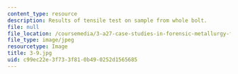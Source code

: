 ```yaml
---
content_type: resource
description: Results of tensile test on sample from whole bolt.
file: null
file_location: /coursemedia/3-a27-case-studies-in-forensic-metallurgy-fall-2007/c99ec22e3f733f810b490252d1565685_3-9.jpg
file_type: image/jpeg
resourcetype: Image
title: 3-9.jpg
uid: c99ec22e-3f73-3f81-0b49-0252d1565685
---
```

